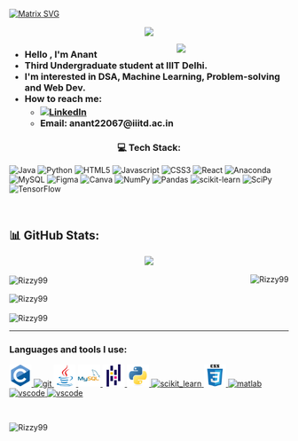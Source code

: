 <!--
**devKhush/devKhush** is a ✨ _special_ ✨ repository because its `README.md` (this file) appears on your GitHub profile.
-->

[![Matrix SVG](https://raw.githubusercontent.com/rodrigograca31/rodrigograca31/master/matrix.svg)](https://www.youtube.com/watch?v=8JnfIa84TnU)

<!-- <br> -->
<p align="center" >
<img align="center" src="https://readme-typing-svg.herokuapp.com?font=Fira+Code&size=25&duration=4000&pause=1000&color=AC1877&width=435&lines=I'm+Anant+Kaushal+.+.+.;Welcome+to+my+Github+profile!">
</p>

<p align="left"> 
<img align="right" src="https://user-images.githubusercontent.com/93486108/188274030-47ff144e-876f-47b3-89e2-5a272949a451.gif" width=40%>
</p>

<!-- <br> -->
<h3>
<ul>
<li> Hello , I'm Anant  </li>
<li> Third Undergraduate student at IIIT Delhi. </li>
<li> I'm interested in DSA, Machine Learning, Problem-solving and Web Dev. </li>
<li> How to reach me: 
      <ul>
      <li>
      <a href="https://www.linkedin.com/in/anant-kaushal-a60666248/" target="_blank"><img src=https://img.shields.io/badge/linkedin-%231E77B5.svg?&style=for-the-badge&logo=linkedin&logoColor=white alt="LinkedIn" style="margin-top:4px;" />
      </a></li>
      <li> Email: anant22067@iiitd.ac.in </li>
      </ul>
</li>
</ul>
</h3>




<h3 align="center">💻 Tech Stack:</h3> 
<p>

![Java](https://img.shields.io/badge/java-%23ED8B00.svg?style=for-the-badge&logo=java&logoColor=white) ![Python](https://img.shields.io/badge/python-3670A0?style=for-the-badge&logo=python&logoColor=ffdd54)  ![HTML5](https://img.shields.io/badge/html5-%23E34F26.svg?style=for-the-badge&logo=html5&logoColor=white) 
![Javascript](https://img.shields.io/badge/javascript-black?style=for-the-badge&logo=javascript&logoColor=yellow)
![CSS3](https://img.shields.io/badge/css3-%231572B6.svg?style=for-the-badge&logo=css3&logoColor=white)
![React](https://img.shields.io/badge/react-navy?style=for-the-badge&logo=react&logoColor=yellow)
![Anaconda](https://img.shields.io/badge/Anaconda-%2344A833.svg?style=for-the-badge&logo=anaconda&logoColor=white) ![MySQL](https://img.shields.io/badge/mysql-%2300f.svg?style=for-the-badge&logo=mysql&logoColor=white) 	![Figma](https://img.shields.io/badge/figma-%23F24E1E.svg?style=for-the-badge&logo=figma&logoColor=white) ![Canva](https://img.shields.io/badge/Canva-%2300C4CC.svg?style=for-the-badge&logo=Canva&logoColor=white) ![NumPy](https://img.shields.io/badge/numpy-%23013243.svg?style=for-the-badge&logo=numpy&logoColor=white) ![Pandas](https://img.shields.io/badge/pandas-%23150458.svg?style=for-the-badge&logo=pandas&logoColor=white)  ![scikit-learn](https://img.shields.io/badge/scikit--learn-%23F7931E.svg?style=for-the-badge&logo=scikit-learn&logoColor=white) ![SciPy](https://img.shields.io/badge/SciPy-%230C55A5.svg?style=for-the-badge&logo=scipy&logoColor=%white) ![TensorFlow](https://img.shields.io/badge/TensorFlow-%23FF6F00.svg?style=for-the-badge&logo=TensorFlow&logoColor=white)
</p>
<br/>   


## 📊 GitHub Stats:
 
<p align = "center">
  <img  src = "http://github-profile-summary-cards.vercel.app/api/cards/profile-details?username=Rizzy99&theme=github_dark">
</p>
<p>
<img align="right" src="http://github-profile-summary-cards.vercel.app/api/cards/repos-per-language?username=Rizzy99&theme=github_dark" alt="Rizzy99" />
<!-- </p> -->
<!-- <p> -->
<img align="center" src="http://github-profile-summary-cards.vercel.app/api/cards/most-commit-language?username=Rizzy99&theme=github_dark" alt="Rizzy99" />
</p>
<p>
<img align="center" src="https://github-readme-stats.vercel.app/api?username=Rizzy99&show_icons=true&locale=en&theme=github_dark" alt="Rizzy99" />
<!-- </p> -->
<br>
<br>
<!-- <p> -->
<img align="center" class="center" src="https://github-readme-streak-stats.herokuapp.com/?user=Rizzy99&theme=github_dark" alt="Rizzy99" /></p>
<p></p>
<hr>



<h3 align="left">Languages and tools I use:</h3>
<p align="left"> 
<a href="https://www.cprogramming.com/" target="_blank" rel="noreferrer"> <img src="https://raw.githubusercontent.com/devicons/devicon/master/icons/c/c-original.svg" alt="c" width="40" height="40"/> </a> 
<!---
<a href="https://www.w3schools.com/cpp/" target="_blank" rel="noreferrer"> <img src="https://raw.githubusercontent.com/devicons/devicon/master/icons/cplusplus/cplusplus-original.svg" alt="cplusplus" width="40" height="40"/> </a> 
-->
<a href="https://git-scm.com/" target="_blank" rel="noreferrer"> <img src="https://www.vectorlogo.zone/logos/git-scm/git-scm-icon.svg" alt="git" width="40" height="40"/> </a> 
<a href="https://www.java.com" target="_blank" rel="noreferrer"> <img src="https://raw.githubusercontent.com/devicons/devicon/master/icons/java/java-original.svg" alt="java" width="40" height="40"/> </a> 
<a href="https://www.mysql.com/" target="_blank" rel="noreferrer"> <img src="https://raw.githubusercontent.com/devicons/devicon/master/icons/mysql/mysql-original-wordmark.svg" alt="mysql" width="40" height="40"/> </a> 
<a href="https://pandas.pydata.org/" target="_blank" rel="noreferrer"> <img src="https://raw.githubusercontent.com/devicons/devicon/2ae2a900d2f041da66e950e4d48052658d850630/icons/pandas/pandas-original.svg" alt="pandas" width="40" height="40"/> </a> 
<a href="https://www.python.org" target="_blank" rel="noreferrer"> <img src="https://raw.githubusercontent.com/devicons/devicon/master/icons/python/python-original.svg" alt="python" width="40" height="40"/> </a> 
<a href="https://scikit-learn.org/" target="_blank" rel="noreferrer"> <img src="https://upload.wikimedia.org/wikipedia/commons/0/05/Scikit_learn_logo_small.svg" alt="scikit_learn" width="40" height="40"/> </a> 
<a href="https://www.w3schools.com/css/" target="_blank"> <img src="https://raw.githubusercontent.com/devicons/devicon/master/icons/css3/css3-original-wordmark.svg"
alt="css3" height="40" width="40"/> </a>
<a href="https://in.mathworks.com/products/matlab.html" target="_blank" rel="noreferrer"> <img src="https://logos-world.net/wp-content/uploads/2020/12/MATLAB-Symbol.jpg" alt="matlab" width="40" height="40"/> </a> 
<a href="https://code.visualstudio.com/" target="_blank" rel="noreferrer"> <img src="https://w7.pngwing.com/pngs/512/824/png-transparent-visual-studio-code-hd-logo-thumbnail.png" alt="vscode" width="40" height="40"/> </a> 
<a href="https://www.jetbrains.com/idea/" target="_blank" rel="noreferrer"> <img src="https://icon-library.com/images/intellij-idea-icon/intellij-idea-icon-5.jpg" alt="vscode" width="40" height="40"/> </a> 
<!--
<a href="https://www.tensorflow.org" target="_blank" rel="noreferrer"> <img src="https://www.vectorlogo.zone/logos/tensorflow/tensorflow-icon.svg" alt="tensorflow" width="40" height="40"/> </a> 
-->
</p>
<br>


<p align="left"> <img src="https://komarev.com/ghpvc/?username=Rizzy99&label=Profile%20views&color=0e75b6&style=flat" alt="Rizzy99" /> </p>
